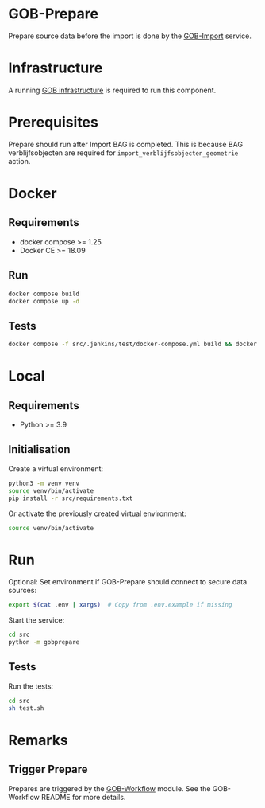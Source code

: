 # GOB-Prepare

Prepare source data before the import is done by the [GOB-Import](https://github.com/Amsterdam/GOB-Import) service.

# Infrastructure

A running [GOB infrastructure](https://github.com/Amsterdam/GOB-Infra)
is required to run this component.

# Prerequisites

Prepare should run after Import BAG is completed.
This is because BAG verblijfsobjecten are required for `import_verblijfsobjecten_geometrie` action.

# Docker

## Requirements

* docker compose >= 1.25
* Docker CE >= 18.09

## Run

```bash
docker compose build
docker compose up -d
```

## Tests

```bash
docker compose -f src/.jenkins/test/docker-compose.yml build && docker compose -f src/.jenkins/test/docker-compose.yml run --rm test
```

# Local

## Requirements

* Python >= 3.9

## Initialisation

Create a virtual environment:

```bash
python3 -m venv venv
source venv/bin/activate
pip install -r src/requirements.txt
```

Or activate the previously created virtual environment:

```bash
source venv/bin/activate
```

# Run

Optional: Set environment if GOB-Prepare should connect to secure data sources:

```bash
export $(cat .env | xargs)  # Copy from .env.example if missing
```

Start the service:

```bash
cd src
python -m gobprepare
```

## Tests

Run the tests:

```bash
cd src
sh test.sh
```

# Remarks

## Trigger Prepare

Prepares are triggered by the [GOB-Workflow](https://github.com/Amsterdam/GOB-Workflow) module. See the GOB-Workflow README for more details.
